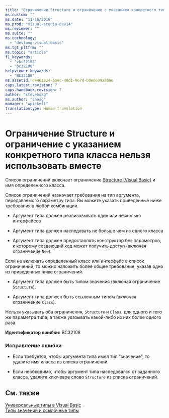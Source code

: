 ```yaml
---
title: "Ограничение Structure и ограничение c указанием конкретного типа класса нельзя использовать вместе | Microsoft Docs"
ms.custom: ""
ms.date: "11/16/2016"
ms.prod: "visual-studio-dev14"
ms.reviewer: ""
ms.suite: ""
ms.technology: 
  - "devlang-visual-basic"
ms.tgt_pltfrm: ""
ms.topic: "article"
f1_keywords: 
  - "vbc32108"
  - "bc32108"
helpviewer_keywords: 
  - "BC32108"
ms.assetid: de461824-5aec-48d1-967d-b0e0609a8ba6
caps.latest.revision: 7
caps.handback.revision: 7
author: "stevehoag"
ms.author: "shoag"
manager: "wpickett"
translationtype: Human Translation
---
```

# Ограничение Structure и ограничение c указанием конкретного типа класса нельзя использовать вместе
Список ограничений включает ограничение [Structure \(Visual Basic\)](http://msdn.microsoft.com/ru-ru/263ce115-ac36-4c05-8cb7-0e0eead5c6d0) и имя определенного класса.  
  
 Список ограничений назначает требования на тип аргумента, передаваемого параметру типа. Вы можете указать приведенные ниже требования в любой комбинации.  
  
-   Аргумент типа должен реализовывать один или несколько интерфейсов  
  
-   Аргумент типа должен наследовать не больше чем из одного класса  
  
-   Аргумент типа должен предоставлять конструктор без параметров, к которому создающий код может получить доступ \(включая ограничение `New`\).  
  
 Если не включать определенный класс или интерфейс в список ограничений, то можно наложить более общее требование, указав одно из приведенных ниже ограничений.  
  
-   Аргумент типа должен быть типом значения \(включая ограничение `Structure`\).  
  
-   Аргумент типа должен быть ссылочным типом \(включая ограничение `Class`\).  
  
 Нельзя указывать оба ограничения, `Structure` и `Class`, для одного и того же параметра типа, а также указывать какой\-либо из них более одного раза.  
  
 **Идентификатор ошибки:** BC32108  
  
### Исправление ошибки  
  
-   Если требуется, чтобы аргумента типа имел тип "значение", то удалите имя класса из списка ограничений.  
  
-   Если необходимо, чтобы аргумент типа наследовался от заданного класса, удалите ключевое слово `Structure` из списка ограничений.  
  
## См. также  
 [Универсальные типы в Visual Basic](../../visual-basic/programming-guide/language-features/data-types/generic-types.md)   
 [Типы значений и ссылочные типы](../../visual-basic/programming-guide/language-features/data-types/value-types-and-reference-types.md)